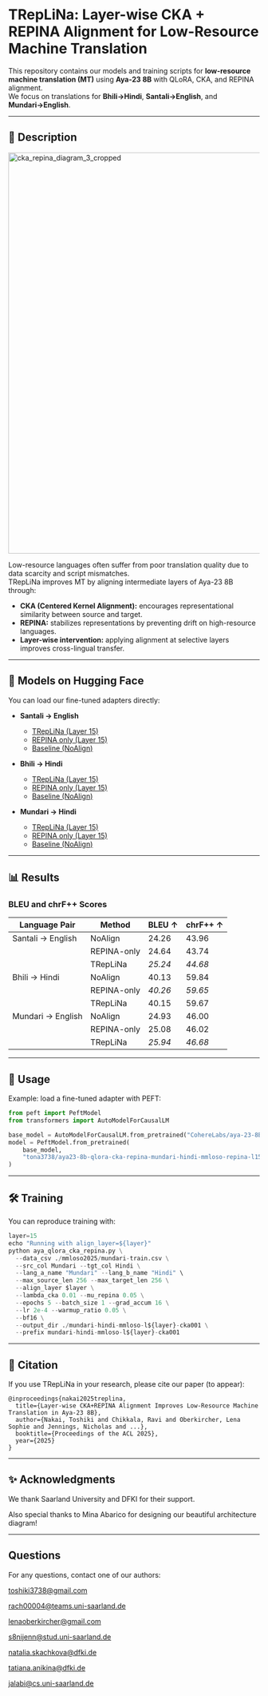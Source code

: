 # TRepLiNa: Layer-wise CKA + REPINA Alignment for Low-Resource Machine Translation

This repository contains our models and training scripts for **low-resource machine translation (MT)** using **Aya-23 8B** with QLoRA, CKA, and REPINA alignment.  
We focus on translations for **Bhili→Hindi**, **Santali→English**, and **Mundari→English**.

---

## 📖 Description

<img width="1780" height="803" alt="cka_repina_diagram_3_cropped" src="https://github.com/user-attachments/assets/ed947100-7cbc-463f-857f-8ff5e86c7599" />


Low-resource languages often suffer from poor translation quality due to data scarcity and script mismatches.  
TRepLiNa improves MT by aligning intermediate layers of Aya-23 8B through:

- **CKA (Centered Kernel Alignment):** encourages representational similarity between source and target.
- **REPINA:** stabilizes representations by preventing drift on high-resource languages.
- **Layer-wise intervention:** applying alignment at selective layers improves cross-lingual transfer.

---

## 🚀 Models on Hugging Face

You can load our fine-tuned adapters directly:

- **Santali → English**
  - [TRepLiNa (Layer 15)](https://huggingface.co/tona3738/aya23-8b-qlora-cka-repina-santali-english-mmloso-l15-cka001)  
  - [REPINA only (Layer 15)](https://huggingface.co/tona3738/aya23-8b-qlora-cka-repina-santali-english-mmloso-l15-only-repina)  
  - [Baseline (NoAlign)](https://huggingface.co/tona3738/aya23-8b-qlora-cka-repina-santali-english-mmloso-base)

- **Bhili → Hindi**
  - [TRepLiNa (Layer 15)](https://huggingface.co/tona3738/aya23-8b-qlora-cka-repina-bhili-hindi-mmloso-l15-cka001/settings)  
  - [REPINA only (Layer 15)](https://huggingface.co/tona3738/aya23-8b-qlora-cka-repina-bhili-hindi-mmloso-l15-only-repina)  
  - [Baseline (NoAlign)](https://huggingface.co/tona3738/aya23-8b-qlora-cka-repina-bhili-hindi-mmloso-base)

- **Mundari → Hindi**
  - [TRepLiNa (Layer 15)](https://huggingface.co/tona3738/aya23-8b-qlora-cka-repina-mundari-hindi-mmloso-l15-cka001)  
  - [REPINA only (Layer 15)](https://huggingface.co/tona3738/aya23-8b-qlora-cka-repina-mundari-hindi-mmloso-repina-l15)
  - [Baseline (NoAlign)](https://huggingface.co/tona3738/aya23-8b-qlora-cka-repina-mundari-hindi-mmloso-base)  

---

## 📊 Results

### BLEU and chrF++ Scores

| Language Pair        | Method        | BLEU ↑ | chrF++ ↑ |
|----------------------|--------------|--------|----------|
| Santali → English    | NoAlign      | 24.26  | 43.96    |
|                      | REPINA-only  | 24.64  | 43.74    |
|                      | TRepLiNa     | *25.24* | *44.68* |
| Bhili → Hindi        | NoAlign      | 40.13  | 59.84    |
|                      | REPINA-only  | *40.26* | *59.65* |
|                      | TRepLiNa     | 40.15  | 59.67    |
| Mundari → English    | NoAlign      | 24.93  | 46.00    |
|                      | REPINA-only  | 25.08  | 46.02    |
|                      | TRepLiNa     | *25.94* | *46.68* |

---

## 🧩 Usage

Example: load a fine-tuned adapter with PEFT:

```python
from peft import PeftModel
from transformers import AutoModelForCausalLM

base_model = AutoModelForCausalLM.from_pretrained("CohereLabs/aya-23-8B")
model = PeftModel.from_pretrained(
    base_model,
    "tona3738/aya23-8b-qlora-cka-repina-mundari-hindi-mmloso-repina-l15"
)
```
---

## 🛠️ Training

You can reproduce training with:
```python
layer=15
echo "Running with align_layer=${layer}"
python aya_qlora_cka_repina.py \
  --data_csv ./mmloso2025/mundari-train.csv \
  --src_col Mundari --tgt_col Hindi \
  --lang_a_name "Mundari" --lang_b_name "Hindi" \
  --max_source_len 256 --max_target_len 256 \
  --align_layer $layer \
  --lambda_cka 0.01 --mu_repina 0.05 \
  --epochs 5 --batch_size 1 --grad_accum 16 \
  --lr 2e-4 --warmup_ratio 0.05 \
  --bf16 \
  --output_dir ./mundari-hindi-mmloso-l${layer}-cka001 \
  --prefix mundari-hindi-mmloso-l${layer}-cka001
```
---
## 📄 Citation

If you use TRepLiNa in your research, please cite our paper (to appear):
```
@inproceedings{nakai2025treplina,
  title={Layer-wise CKA+REPINA Alignment Improves Low-Resource Machine Translation in Aya-23 8B},
  author={Nakai, Toshiki and Chikkala, Ravi and Oberkircher, Lena Sophie and Jennings, Nicholas and ...},
  booktitle={Proceedings of the ACL 2025},
  year={2025}
}
```
---
## ✨ Acknowledgments

We thank Saarland University and DFKI for their support.

Also special thanks to Mina Abarico for designing our beautiful architecture diagram!


---

## Questions
For any questions, contact one of our authors:

toshiki3738@gmail.com

rach00004@teams.uni-saarland.de

lenaoberkircher@gmail.com

s8nijenn@stud.uni-saarland.de

natalia.skachkova@dfki.de

tatiana.anikina@dfki.de

jalabi@cs.uni-saarland.de
